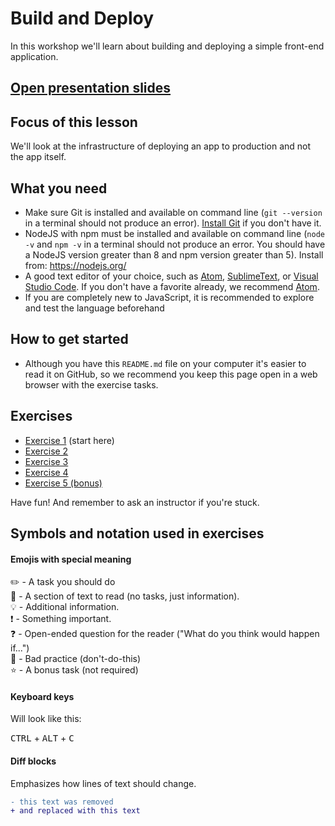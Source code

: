 # Build and Deploy

In this workshop we'll learn about building and deploying a simple front-end application.

## [Open presentation slides](https://drive.google.com/open?id=1FHwVkd7pzRW3xvMh4m7p9PGoPXrq_erdECNMJmQYHdI)

## Focus of this lesson

We'll look at the infrastructure of deploying an app to production and not the app itself.

## What you need

* Make sure Git is installed and available on command line (`git --version` in a terminal should not produce an error). [Install Git](https://git-scm.com/downloads) if you don't have it.
* NodeJS with npm must be installed and available on command line (`node -v` and `npm -v` in a terminal should not produce an error. You should have a NodeJS version greater than 8 and npm version greater than 5). Install from: https://nodejs.org/
* A good text editor of your choice, such as [Atom](https://atom.io/), [SublimeText](https://www.sublimetext.com/), or [Visual Studio Code](https://www.visualstudio.com/). If you don't have a favorite already, we recommend [Atom](https://atom.io/).
* If you are completely new to JavaScript, it is recommended to explore and test the language beforehand

## How to get started

* Although you have this `README.md` file on your computer it's easier to read it on GitHub, so we recommend you keep this page open in a web browser with the exercise tasks.

## Exercises

* [Exercise 1](./_exercises/exercise_1.md/) (start here)
* [Exercise 2](./_exercises/exercise_2.md/)
* [Exercise 3](./_exercises/exercise_3.md/)
* [Exercise 4](./_exercises/exercise_4.md/)
* [Exercise 5 (bonus)](./_exercises/exercise_5.md/)

Have fun! And remember to ask an instructor if you're stuck.

## Symbols and notation used in exercises

#### Emojis with special meaning

:pencil2: - A task you should do  
:book: - A section of text to read (no tasks, just information).  
:bulb: - Additional information.  
:exclamation: - Something important.  
:question: - Open-ended question for the reader ("What do you think would happen if...")  
:poop: - Bad practice (don't-do-this)  
:star: - A bonus task (not required)

#### Keyboard keys

Will look like this:

<kbd>CTRL</kbd> + <kbd>ALT</kbd> + <kbd>C</kbd>

#### Diff blocks

Emphasizes how lines of text should change.

```diff
- this text was removed
+ and replaced with this text
```
